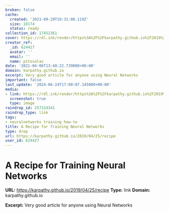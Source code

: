 ```yaml
---
broken: false
cache:
  created: '2021-09-20T19:31:08.119Z'
  size: 18174
  status: ready
collection_id: 17452361
cover: https://rdl.ink/render/https%3A%2F%2Fkarpathy.github.io%2F2019%2F04%2F25%2Frecipe
creator_ref:
  _id: 624427
  avatar: ''
  email: ''
  name: pitosalas
date: '2021-04-06T13:40:22.739000+00:00'
domain: karpathy.github.io
excerpt: Very good article for anyone using Neural Networks
important: false
last_update: '2024-06-24T17:00:07.145000+00:00'
media:
- link: https://rdl.ink/render/https%3A%2F%2Fkarpathy.github.io%2F2019%2F04%2F25%2Frecipe
  screenshot: true
  type: image
raindrop_id: 257324341
raindrop_type: link
tags:
- neuralnetworks training how-to
title: A Recipe for Training Neural Networks
type: drop
url: https://karpathy.github.io/2019/04/25/recipe
user_id: 624427
---
```


# A Recipe for Training Neural Networks

**URL:** https://karpathy.github.io/2019/04/25/recipe
**Type:** link
**Domain:** karpathy.github.io

**Excerpt:** Very good article for anyone using Neural Networks

